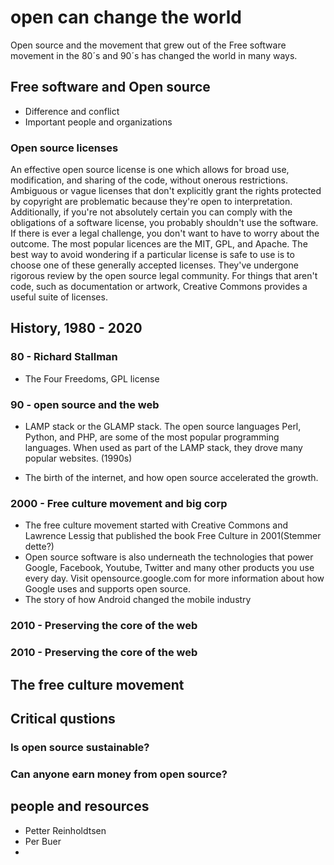 # open can change the world
Open source and the movement that grew out of the Free software movement in the 80´s and 90´s has changed the world in many ways. 

## Free software and Open source
* Difference and conflict
* Important people and organizations

### Open source licenses
An effective open source license is one which allows for broad use, modification, and sharing of the code, without onerous restrictions. Ambiguous or vague licenses that don't explicitly grant the rights protected by copyright are problematic because they're open to interpretation. Additionally, if you're not absolutely certain you can comply with the obligations of a software license, you probably shouldn't use the software. If there is ever a legal challenge, you don't want to have to worry about the outcome. The most popular licences are the MIT, GPL, and Apache. The best way to avoid wondering if a particular license is safe to use is to choose one of these generally accepted licenses. They've undergone rigorous review by the open source legal community. For things that aren't code, such as documentation or artwork, Creative Commons provides a useful suite of licenses.

## History, 1980 - 2020

### 80 - Richard Stallman
* The Four Freedoms, GPL license 

### 90 - open source and the web
* LAMP stack or the GLAMP stack. The open source languages Perl, Python, and PHP, are some of the most popular programming languages. When used as part of the LAMP stack, they drove many popular websites. (1990s)

* The birth of the internet, and how open source accelerated the growth.

### 2000 - Free culture movement and big corp
* The free culture movement started with Creative Commons and Lawrence Lessig that published the book Free Culture in 2001(Stemmer dette?)
* Open source software is also underneath the technologies that power Google, Facebook, Youtube, Twitter and many other products you use every day. Visit opensource.google.com for more information about how Google uses and supports open source.
* The story of how Android changed the mobile industry

### 2010 - Preserving the core of the web
### 2010 - Preserving the core of the web

## The free culture movement

## Critical qustions 

### Is open source sustainable? 

### Can anyone earn money from open source?

## people and resources
* Petter Reinholdtsen
* Per Buer
*
